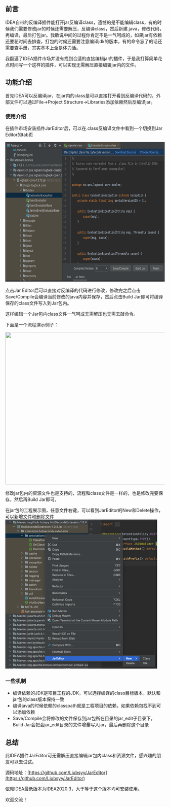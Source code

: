 ## 前言
IDEA自带的反编译插件能打开jar反编译class，遗憾的是不能编辑class，有的时候我们需要修改jar的时候还需要解压，反编译class，然后新建.java，修改代码，再编译，最后打包jar。我敢说中间的过程你肯定不是一气呵成的，如果jar有依赖还要花时间去排查，打包的时候还需要注意编译jdk的版本，有的命令忘了的话还需要查手册，其实基本上全是体力活。

我翻遍了IDEA插件市场并没有找到合适的直接编辑jar的插件，于是我打算简单花点时间写一个这样的插件，可以实现无需解压直接编辑jar内的文件。


## 功能介绍
首先IDEA可以反编译jar，在jar内的class是可以直接打开看到反编译代码的，外部文件可以通过File->Project Structure->Libraries添加依赖然后反编译jar。

### 使用介绍
在插件市场安装插件JarEditor后，可以在.class反编译文件中看到一个切换到Jar Editor的tab页

<img src="./img/JarEditor_main.png" width="680" height="440" />

点击Jar Editor后可以直接对反编译的代码进行修改，修改完之后点击Save/Compile会编译当前修改的java内容并保存，然后点击Build Jar即可将编译保存的class文件写入到Jar包内。

这样编辑一个Jar包内class文件一气呵成无需解压也无需去敲命令。

下面是一个流程演示例子：

<img src="./img/JarEditor_example.gif" width="800" height="480" />


修改jar包内的资源文件也是支持的，流程和class文件是一样的，也是修改完要保存，然后再Build Jar即可。

在jar包的工程展示图，任意文件右键，可以看到JarEditor的New和Delete操作，可以新增文件和删除文件
<img src="./img/JarEditor_add_delete.png" width="480" height="470" />


### 一些机制
- 编译依赖的JDK是项目工程的JDK，可以选择编译的class目标版本，默认和jar包的class版本保持一致
- 编译java的时候依赖的classpath就是工程项目的依赖，如果依赖包找不到可以添加依赖
- Save/Compile会将修改的文件保存到jar包所在目录的jar_edit子目录下，Build Jar会把会jar_edit目录的文件增量写入jar，最后再删除这个目录
  
## 总结
此IDEA插件JarEditor可无需解压直接编辑jar包内class和资源文件，感兴趣的朋友可以去试试。

源码地址：[https://github.com/Liubsyy/JarEditor](https://github.com/Liubsyy/JarEditor)

依赖IDEA最低版本为IDEA2020.3，大于等于这个版本均可安装使用。

欢迎交流！

